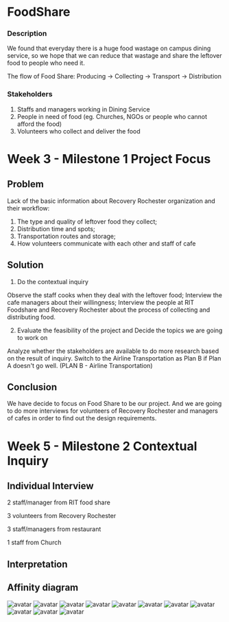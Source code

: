# FoodShare

### Description
We found that everyday there is a huge food wastage on campus dining service, so we hope that we can reduce that wastage and share the leftover food to people who need it.

The flow of Food Share: Producing -> Collecting -> Transport -> Distribution

### Stakeholders
1. Staffs and managers working in Dining Service
2. People in need of food (eg. Churches, NGOs or people who cannot afford the food)
3. Volunteers who collect and deliver the food

# Week 3 - Milestone 1 Project Focus

## Problem

Lack of the basic information about Recovery Rochester organization and their workflow:
1. The type and quality of leftover food they collect;
2. Distribution time and spots;
3. Transportation routes and storage;
4. How volunteers communicate with each other and staff of cafe

## Solution

1. Do the contextual inquiry

Observe the staff cooks when they deal with the leftover food;
Interview the cafe managers about their willingness;
Interview the people at RIT Foodshare and Recovery Rochester about the process of collecting and distributing food.

2. Evaluate the feasibility of the project and Decide the topics we are going to work on

Analyze whether the stakeholders are available to do more research based on the result of inquiry.
Switch to the Airline Transportation as Plan B if Plan A doesn't go well.
(PLAN B - Airline Transportation)

## Conclusion
We have decide to focus on Food Share to be our project. And we are going to do more interviews for volunteers of Recovery Rochester and managers of cafes in order to find out the design requirements.

# Week 5 - Milestone 2 Contextual Inquiry

## Individual Interview

2 staff/manager from RIT food share

3 volunteers from Recovery Rochester

3 staff/managers from restaurant

1 staff from Church

## Interpretation

## Affinity diagram

![avatar](/Affinity_diagram/1.JPG)
![avatar](/Affinity_diagram/2.JPG)
![avatar](/Affinity_diagram/3.JPG)
![avatar](/Affinity_diagram/4.JPG)
![avatar](/Affinity_diagram/5.JPG)
![avatar](/Affinity_diagram/6.JPG)
![avatar](/Affinity_diagram/7.JPG)
![avatar](/Affinity_diagram/8.JPG)
![avatar](/Affinity_diagram/9.JPG)
![avatar](/Affinity_diagram/10.JPG)
![avatar](/Affinity_diagram/11.JPG)






